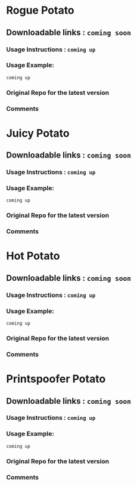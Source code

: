 # Rogue Potato
## Downloadable links : `coming soon`


### Usage Instructions : `coming up`

### Usage Example:
```
coming up

```
### Original Repo for the latest version

### Comments

# Juicy Potato
## Downloadable links : `coming soon`


### Usage Instructions : `coming up`

### Usage Example:
```
coming up

```
### Original Repo for the latest version

### Comments

# Hot Potato
## Downloadable links : `coming soon`


### Usage Instructions : `coming up`

### Usage Example:
```
coming up

```
### Original Repo for the latest version

### Comments

# Printspoofer Potato
## Downloadable links : `coming soon`


### Usage Instructions : `coming up`

### Usage Example:
```
coming up

```
### Original Repo for the latest version

### Comments
